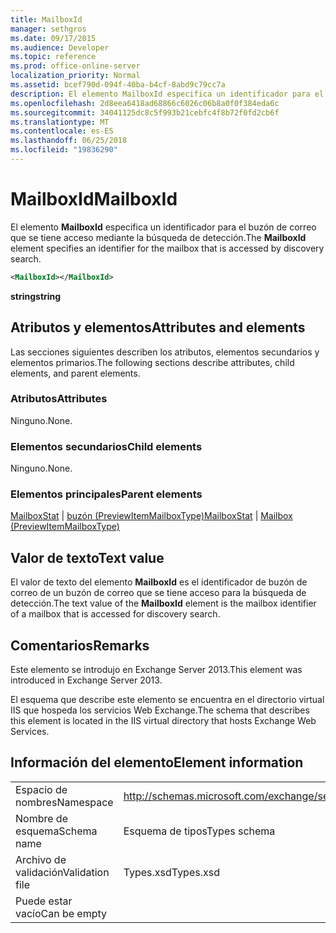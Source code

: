 ```yaml
---
title: MailboxId
manager: sethgros
ms.date: 09/17/2015
ms.audience: Developer
ms.topic: reference
ms.prod: office-online-server
localization_priority: Normal
ms.assetid: bcef790d-094f-40ba-b4cf-8abd9c79cc7a
description: El elemento MailboxId especifica un identificador para el buzón de correo que se tiene acceso mediante la búsqueda de detección.
ms.openlocfilehash: 2d8eea6418ad68866c6026c06b8a0f0f384eda6c
ms.sourcegitcommit: 34041125dc8c5f993b21cebfc4f8b72f0fd2cb6f
ms.translationtype: MT
ms.contentlocale: es-ES
ms.lasthandoff: 06/25/2018
ms.locfileid: "19836290"
---
```

# <a name="mailboxid"></a><span data-ttu-id="349ae-103">MailboxId</span><span class="sxs-lookup"><span data-stu-id="349ae-103">MailboxId</span></span>

<span data-ttu-id="349ae-104">El elemento **MailboxId** especifica un identificador para el buzón de correo que se tiene acceso mediante la búsqueda de detección.</span><span class="sxs-lookup"><span data-stu-id="349ae-104">The **MailboxId** element specifies an identifier for the mailbox that is accessed by discovery search.</span></span> 
  
```XML
<MailboxId></MailboxId>
```

<span data-ttu-id="349ae-105">**string**</span><span class="sxs-lookup"><span data-stu-id="349ae-105">**string**</span></span>

## <a name="attributes-and-elements"></a><span data-ttu-id="349ae-106">Atributos y elementos</span><span class="sxs-lookup"><span data-stu-id="349ae-106">Attributes and elements</span></span>

<span data-ttu-id="349ae-107">Las secciones siguientes describen los atributos, elementos secundarios y elementos primarios.</span><span class="sxs-lookup"><span data-stu-id="349ae-107">The following sections describe attributes, child elements, and parent elements.</span></span>
  
### <a name="attributes"></a><span data-ttu-id="349ae-108">Atributos</span><span class="sxs-lookup"><span data-stu-id="349ae-108">Attributes</span></span>

<span data-ttu-id="349ae-109">Ninguno.</span><span class="sxs-lookup"><span data-stu-id="349ae-109">None.</span></span>
  
### <a name="child-elements"></a><span data-ttu-id="349ae-110">Elementos secundarios</span><span class="sxs-lookup"><span data-stu-id="349ae-110">Child elements</span></span>

<span data-ttu-id="349ae-111">Ninguno.</span><span class="sxs-lookup"><span data-stu-id="349ae-111">None.</span></span>
  
### <a name="parent-elements"></a><span data-ttu-id="349ae-112">Elementos principales</span><span class="sxs-lookup"><span data-stu-id="349ae-112">Parent elements</span></span>

<span data-ttu-id="349ae-113">[MailboxStat](mailboxstat.md) | [buzón (PreviewItemMailboxType)](mailbox-previewitemmailboxtype.md)</span><span class="sxs-lookup"><span data-stu-id="349ae-113">[MailboxStat](mailboxstat.md) | [Mailbox (PreviewItemMailboxType)](mailbox-previewitemmailboxtype.md)</span></span>
  
## <a name="text-value"></a><span data-ttu-id="349ae-114">Valor de texto</span><span class="sxs-lookup"><span data-stu-id="349ae-114">Text value</span></span>

<span data-ttu-id="349ae-115">El valor de texto del elemento **MailboxId** es el identificador de buzón de correo de un buzón de correo que se tiene acceso para la búsqueda de detección.</span><span class="sxs-lookup"><span data-stu-id="349ae-115">The text value of the **MailboxId** element is the mailbox identifier of a mailbox that is accessed for discovery search.</span></span> 
  
## <a name="remarks"></a><span data-ttu-id="349ae-116">Comentarios</span><span class="sxs-lookup"><span data-stu-id="349ae-116">Remarks</span></span>

<span data-ttu-id="349ae-117">Este elemento se introdujo en Exchange Server 2013.</span><span class="sxs-lookup"><span data-stu-id="349ae-117">This element was introduced in Exchange Server 2013.</span></span>
  
<span data-ttu-id="349ae-118">El esquema que describe este elemento se encuentra en el directorio virtual IIS que hospeda los servicios Web Exchange.</span><span class="sxs-lookup"><span data-stu-id="349ae-118">The schema that describes this element is located in the IIS virtual directory that hosts Exchange Web Services.</span></span>
  
## <a name="element-information"></a><span data-ttu-id="349ae-119">Información del elemento</span><span class="sxs-lookup"><span data-stu-id="349ae-119">Element information</span></span>

|||
|:-----|:-----|
|<span data-ttu-id="349ae-120">Espacio de nombres</span><span class="sxs-lookup"><span data-stu-id="349ae-120">Namespace</span></span>  <br/> |http://schemas.microsoft.com/exchange/services/2006/types  <br/> |
|<span data-ttu-id="349ae-121">Nombre de esquema</span><span class="sxs-lookup"><span data-stu-id="349ae-121">Schema name</span></span>  <br/> |<span data-ttu-id="349ae-122">Esquema de tipos</span><span class="sxs-lookup"><span data-stu-id="349ae-122">Types schema</span></span>  <br/> |
|<span data-ttu-id="349ae-123">Archivo de validación</span><span class="sxs-lookup"><span data-stu-id="349ae-123">Validation file</span></span>  <br/> |<span data-ttu-id="349ae-124">Types.xsd</span><span class="sxs-lookup"><span data-stu-id="349ae-124">Types.xsd</span></span>  <br/> |
|<span data-ttu-id="349ae-125">Puede estar vacío</span><span class="sxs-lookup"><span data-stu-id="349ae-125">Can be empty</span></span>  <br/> ||
   

